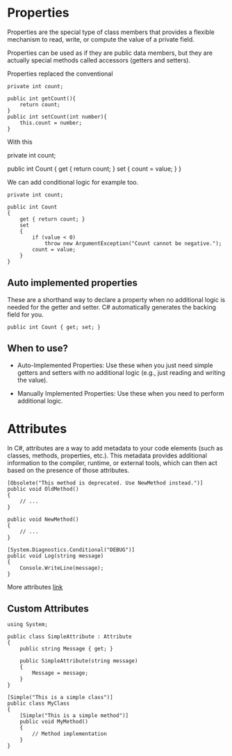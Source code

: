 # Properties

Properties are the special type of class members that provides a flexible mechanism to read, write, or compute the value of a private field.

Properties can be used as if they are public data members, but they are actually special methods called accessors (getters and setters).

Properties replaced the conventional 

```
private int count;

public int getCount(){
    return count;
}
public int setCount(int number){
    this.count = number;
}
```

With this

private int count;

public int Count
{
    get { return count; }
    set { count = value; }
}

We can add conditional logic for example too.

```
private int count;

public int Count
{
    get { return count; }
    set
    {
        if (value < 0) 
            throw new ArgumentException("Count cannot be negative.");
        count = value;
    }
}
```

## Auto implemented properties

These are a shorthand way to declare a property when no additional logic is needed for the getter and setter. C# automatically generates the backing field for you.

```
public int Count { get; set; }
```
## When to use?

- Auto-Implemented Properties: Use these when you just need simple getters and setters with no additional logic (e.g., just reading and writing the value).

- Manually Implemented Properties: Use these when you need to perform additional logic.

# Attributes

In C#, attributes are a way to add metadata to your code elements (such as classes, methods, properties, etc.). This metadata provides additional information to the compiler, runtime, or external tools, which can then act based on the presence of those attributes.

```
[Obsolete("This method is deprecated. Use NewMethod instead.")]
public void OldMethod()
{
    // ...
}

public void NewMethod()
{
    // ...
}
```
```
[System.Diagnostics.Conditional("DEBUG")]
public void Log(string message)
{
    Console.WriteLine(message);
}
```

More attributes [link](https://juvenile-longship-fbf.notion.site/Attributes-39c1ad11aa7443ed837463bfe7e9fd6c)
## Custom Attributes

```
using System;

public class SimpleAttribute : Attribute
{
    public string Message { get; }

    public SimpleAttribute(string message)
    {
        Message = message;
    }
}
```

```
[Simple("This is a simple class")]
public class MyClass
{
    [Simple("This is a simple method")]
    public void MyMethod()
    {
        // Method implementation
    }
}
```
